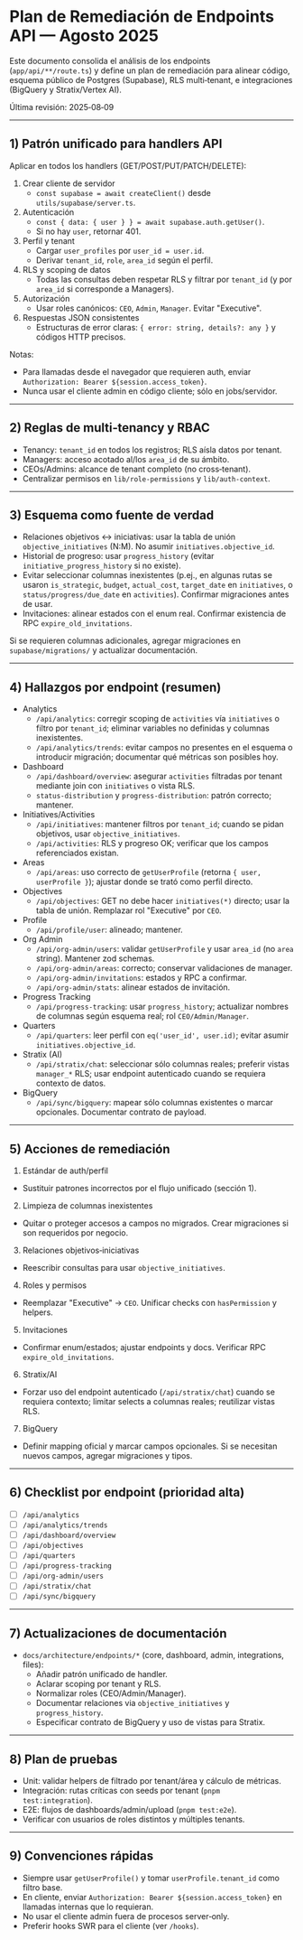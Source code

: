 # Plan de Remediación de Endpoints API — Agosto 2025

Este documento consolida el análisis de los endpoints (`app/api/**/route.ts`) y define un plan de remediación para alinear código, esquema público de Postgres (Supabase), RLS multi‑tenant, e integraciones (BigQuery y Stratix/Vertex AI).

Última revisión: 2025‑08‑09

---

## 1) Patrón unificado para handlers API

Aplicar en todos los handlers (GET/POST/PUT/PATCH/DELETE):

1. Crear cliente de servidor
   - `const supabase = await createClient()` desde `utils/supabase/server.ts`.
2. Autenticación
   - `const { data: { user } } = await supabase.auth.getUser()`.
   - Si no hay `user`, retornar 401.
3. Perfil y tenant
   - Cargar `user_profiles` por `user_id = user.id`.
   - Derivar `tenant_id`, `role`, `area_id` según el perfil.
4. RLS y scoping de datos
   - Todas las consultas deben respetar RLS y filtrar por `tenant_id` (y por `area_id` si corresponde a Managers).
5. Autorización
   - Usar roles canónicos: `CEO`, `Admin`, `Manager`. Evitar "Executive".
6. Respuestas JSON consistentes
   - Estructuras de error claras: `{ error: string, details?: any }` y códigos HTTP precisos.

Notas:
- Para llamadas desde el navegador que requieren auth, enviar `Authorization: Bearer ${session.access_token}`.
- Nunca usar el cliente admin en código cliente; sólo en jobs/servidor.

---

## 2) Reglas de multi‑tenancy y RBAC

- Tenancy: `tenant_id` en todos los registros; RLS aísla datos por tenant.
- Managers: acceso acotado al/los `area_id` de su ámbito.
- CEOs/Admins: alcance de tenant completo (no cross‑tenant).
- Centralizar permisos en `lib/role-permissions` y `lib/auth-context`.

---

## 3) Esquema como fuente de verdad

- Relaciones objetivos ↔ iniciativas: usar la tabla de unión `objective_initiatives` (N:M). No asumir `initiatives.objective_id`.
- Historial de progreso: usar `progress_history` (evitar `initiative_progress_history` si no existe).
- Evitar seleccionar columnas inexistentes (p.ej., en algunas rutas se usaron `is_strategic`, `budget`, `actual_cost`, `target_date` en `initiatives`, o `status/progress/due_date` en `activities`). Confirmar migraciones antes de usar.
- Invitaciones: alinear estados con el enum real. Confirmar existencia de RPC `expire_old_invitations`.

Si se requieren columnas adicionales, agregar migraciones en `supabase/migrations/` y actualizar documentación.

---

## 4) Hallazgos por endpoint (resumen)

- Analytics
  - `/api/analytics`: corregir scoping de `activities` vía `initiatives` o filtro por `tenant_id`; eliminar variables no definidas y columnas inexistentes.
  - `/api/analytics/trends`: evitar campos no presentes en el esquema o introducir migración; documentar qué métricas son posibles hoy.
- Dashboard
  - `/api/dashboard/overview`: asegurar `activities` filtradas por tenant mediante join con `initiatives` o vista RLS.
  - `status-distribution` y `progress-distribution`: patrón correcto; mantener.
- Initiatives/Activities
  - `/api/initiatives`: mantener filtros por `tenant_id`; cuando se pidan objetivos, usar `objective_initiatives`.
  - `/api/activities`: RLS y progreso OK; verificar que los campos referenciados existan.
- Areas
  - `/api/areas`: uso correcto de `getUserProfile` (retorna `{ user, userProfile }`); ajustar donde se trató como perfil directo.
- Objectives
  - `/api/objectives`: GET no debe hacer `initiatives(*)` directo; usar la tabla de unión. Remplazar rol "Executive" por `CEO`.
- Profile
  - `/api/profile/user`: alineado; mantener.
- Org Admin
  - `/api/org-admin/users`: validar `getUserProfile` y usar `area_id` (no `area` string). Mantener zod schemas.
  - `/api/org-admin/areas`: correcto; conservar validaciones de manager.
  - `/api/org-admin/invitations`: estados y RPC a confirmar.
  - `/api/org-admin/stats`: alinear estados de invitación.
- Progress Tracking
  - `/api/progress-tracking`: usar `progress_history`; actualizar nombres de columnas según esquema real; rol `CEO/Admin/Manager`.
- Quarters
  - `/api/quarters`: leer perfil con `eq('user_id', user.id)`; evitar asumir `initiatives.objective_id`.
- Stratix (AI)
  - `/api/stratix/chat`: seleccionar sólo columnas reales; preferir vistas `manager_*` RLS; usar endpoint autenticado cuando se requiera contexto de datos.
- BigQuery
  - `/api/sync/bigquery`: mapear sólo columnas existentes o marcar opcionales. Documentar contrato de payload.

---

## 5) Acciones de remediación

1) Estándar de auth/perfil
- Sustituir patrones incorrectos por el flujo unificado (sección 1).

2) Limpieza de columnas inexistentes
- Quitar o proteger accesos a campos no migrados. Crear migraciones si son requeridos por negocio.

3) Relaciones objetivos‑iniciativas
- Reescribir consultas para usar `objective_initiatives`.

4) Roles y permisos
- Reemplazar "Executive" -> `CEO`. Unificar checks con `hasPermission` y helpers.

5) Invitaciones
- Confirmar enum/estados; ajustar endpoints y docs. Verificar RPC `expire_old_invitations`.

6) Stratix/AI
- Forzar uso del endpoint autenticado (`/api/stratix/chat`) cuando se requiera contexto; limitar selects a columnas reales; reutilizar vistas RLS.

7) BigQuery
- Definir mapping oficial y marcar campos opcionales. Si se necesitan nuevos campos, agregar migraciones y tipos.

---

## 6) Checklist por endpoint (prioridad alta)

- [ ] `/api/analytics`
- [ ] `/api/analytics/trends`
- [ ] `/api/dashboard/overview`
- [ ] `/api/objectives`
- [ ] `/api/quarters`
- [ ] `/api/progress-tracking`
- [ ] `/api/org-admin/users`
- [ ] `/api/stratix/chat`
- [ ] `/api/sync/bigquery`

---

## 7) Actualizaciones de documentación

- `docs/architecture/endpoints/*` (core, dashboard, admin, integrations, files):
  - Añadir patrón unificado de handler.
  - Aclarar scoping por tenant y RLS.
  - Normalizar roles (CEO/Admin/Manager).
  - Documentar relaciones via `objective_initiatives` y `progress_history`.
  - Especificar contrato de BigQuery y uso de vistas para Stratix.

---

## 8) Plan de pruebas

- Unit: validar helpers de filtrado por tenant/área y cálculo de métricas.
- Integración: rutas críticas con seeds por tenant (`pnpm test:integration`).
- E2E: flujos de dashboards/admin/upload (`pnpm test:e2e`).
- Verificar con usuarios de roles distintos y múltiples tenants.

---

## 9) Convenciones rápidas

- Siempre usar `getUserProfile()` y tomar `userProfile.tenant_id` como filtro base.
- En cliente, enviar `Authorization: Bearer ${session.access_token}` en llamadas internas que lo requieran.
- No usar el cliente admin fuera de procesos server‑only.
- Preferir hooks SWR para el cliente (ver `/hooks`).
